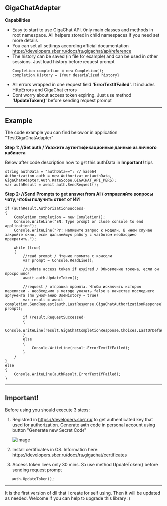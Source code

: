 <h2>GigaChatAdapter</h2>


**Capabilities**
+ Easy to start to use GigaChat API. Only main classes and methods in root namespace. All helpers stored in child namespaces if you need set more details
+ You can set all settings according official documentation https://developers.sber.ru/docs/ru/gigachat/api/reference
+ The history can be saved (in file for example) and can be used in other sessions. Just load history before request prompt
  ```cs-sharp
  Completion completion = new Completion();
  completion.History = {Your deserialized history}
  ```
+ All errors wrapped in one request field **'ErrorTextIfFailed'**. It includes HttpErrors and GigaChat errors
+ Dont worry about access token expiring. Just use method **'UpdateToken()'** before sending request prompt

-------------------------
<h2>Example</h2>

The code example you can find below or in application "TestGigaChatAdapter"

**Step 1: //Set auth / Укажите аутентификационные данные из личного кабинета**

Below after code description how to get this authData in **Important!** tips
```cs-sharp
string authData = "authData=="; // base64
Authorization auth = new Authorization(authData, GigaChatAdapter.Auth.RateScope.GIGACHAT_API_PERS);
var authResult = await auth.SendRequest();
```

**Step 2: //Send Prompts to get answer from AI / отправляйте вопросы чату, чтобы получить ответ от ИИ**
```cs-sharp
if (authResult.AuthorizationSuccess)
{
    Completion completion = new Completion();
    Console.WriteLine("EN: Type prompt or close console to end application");
    Console.WriteLine("РУ: Напишите запрос к модели. В ином случае закройте окно, если дальнейшую работу с чатботом необходимо прекратить.");
    
    while (true)
    {
        //read prompt / Чтение промпта с консоли
        var prompt = Console.ReadLine();

        //update access token if expired / Обновление токена, если он просрочился
        await auth.UpdateToken();

        //request / отправка промпта. Чтобы исключить историю переписки - необходимо в методе указать false в качестве последнего аргумента (по умолчанию UseHistory = true)
        var result = await completion.SendRequest(auth.LastResponse.GigaChatAuthorizationResponse?.AccessToken, prompt);

        if (result.RequestSuccessed)
        {
            Console.WriteLine(result.GigaChatCompletionResponse.Choices.LastOrDefault().Message.Content);
        }
        else
        {
            Console.WriteLine(result.ErrorTextIfFailed);
        }
    }
}
else
{
    Console.WriteLine(authResult.ErrorTextIfFailed);
}
```
---------------------------------------
<h2>Important!</h2>

Before using you should execute 3 steps:
1) Registred in https://developers.sber.ru/ to get authenticated key that used for authorization. Generate auth code in personal account using button "Generate new Secret Code"
   
   ![image](https://github.com/reNNN/GigaChatAdapter/assets/8058272/1838fde6-ebee-4e13-85ac-56dc30365786)

2) Install certificates in OS. Information here: https://developers.sber.ru/docs/ru/gigachat/certificates
3) Access token lives only 30 mins. So use method UpdateToken() before sending request prompt
```cs-sharp
   auth.UpdateToken();
```
------------------------------
It is the first version of dll that i create for self using. Then it will be updated as needed. Welcome if you can help to upgrade this library :)

